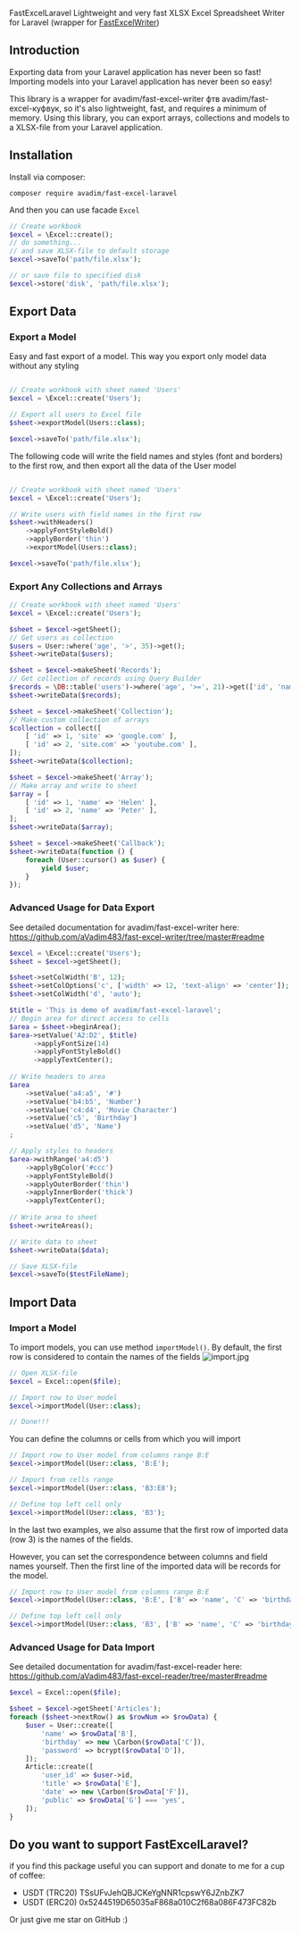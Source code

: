  FastExcelLaravel
Lightweight and very fast XLSX Excel Spreadsheet Writer for Laravel 
(wrapper for [FastExcelWriter](https://packagist.org/packages/avadim/fast-excel-writer))

## Introduction

Exporting data from your Laravel application has never been so fast! Importing models into your Laravel application has never been so easy!

This library is a wrapper for avadim/fast-excel-writer фтв avadim/fast-excel-куфвук, so it's also lightweight, fast, and requires a minimum of memory.
Using this library, you can export arrays, collections and models to a XLSX-file from your Laravel application.

## Installation

Install via composer:

```
composer require avadim/fast-excel-laravel
```
And then you can use facade ```Excel```

```php
// Create workbook
$excel = \Excel::create();
// do something...
// and save XLSX-file to default storage
$excel->saveTo('path/file.xlsx');

// or save file to specified disk
$excel->store('disk', 'path/file.xlsx');
```

## Export Data

### Export a Model
Easy and fast export of a model. This way you export only model data without any styling 
```php

// Create workbook with sheet named 'Users'
$excel = \Excel::create('Users');

// Export all users to Excel file
$sheet->exportModel(Users::class);

$excel->saveTo('path/file.xlsx');
```
The following code will write the field names and styles (font and borders) to the first row, and then export all the data of the User model
```php

// Create workbook with sheet named 'Users'
$excel = \Excel::create('Users');

// Write users with field names in the first row
$sheet->withHeaders()
    ->applyFontStyleBold()
    ->applyBorder('thin')
    ->exportModel(Users::class);

$excel->saveTo('path/file.xlsx');
```

### Export Any Collections and Arrays
```php
// Create workbook with sheet named 'Users'
$excel = \Excel::create('Users');

$sheet = $excel->getSheet();
// Get users as collection
$users = User::where('age', '>', 35)->get();
$sheet->writeData($users);

$sheet = $excel->makeSheet('Records');
// Get collection of records using Query Builder
$records = \DB::table('users')->where('age', '>=', 21)->get(['id', 'name', 'birthday']);
$sheet->writeData($records);

$sheet = $excel->makeSheet('Collection');
// Make custom collection of arrays
$collection = collect([
    [ 'id' => 1, 'site' => 'google.com' ],
    [ 'id' => 2, 'site.com' => 'youtube.com' ],
]);
$sheet->writeData($collection);

$sheet = $excel->makeSheet('Array');
// Make array and write to sheet
$array = [
    [ 'id' => 1, 'name' => 'Helen' ],
    [ 'id' => 2, 'name' => 'Peter' ],
];
$sheet->writeData($array);

$sheet = $excel->makeSheet('Callback');
$sheet->writeData(function () {
    foreach (User::cursor() as $user) {
        yield $user;
    }
});

```

### Advanced Usage for Data Export

See detailed documentation for avadim/fast-excel-writer here: https://github.com/aVadim483/fast-excel-writer/tree/master#readme

```php
$excel = \Excel::create('Users');
$sheet = $excel->getSheet();

$sheet->setColWidth('B', 12);
$sheet->setColOptions('c', ['width' => 12, 'text-align' => 'center']);
$sheet->setColWidth('d', 'auto');

$title = 'This is demo of avadim/fast-excel-laravel';
// Begin area for direct access to cells
$area = $sheet->beginArea();
$area->setValue('A2:D2', $title)
      ->applyFontSize(14)
      ->applyFontStyleBold()
      ->applyTextCenter();
      
// Write headers to area
$area
    ->setValue('a4:a5', '#')
    ->setValue('b4:b5', 'Number')
    ->setValue('c4:d4', 'Movie Character')
    ->setValue('c5', 'Birthday')
    ->setValue('d5', 'Name')
;

// Apply styles to headers
$area->withRange('a4:d5')
    ->applyBgColor('#ccc')
    ->applyFontStyleBold()
    ->applyOuterBorder('thin')
    ->applyInnerBorder('thick')
    ->applyTextCenter();
    
// Write area to sheet
$sheet->writeAreas();

// Write data to sheet
$sheet->writeData($data);

// Save XLSX-file
$excel->saveTo($testFileName);

```

## Import Data

### Import a Model
To import models, you can use method ```importModel()```. 
By default, the first row is considered to contain the names of the fields
![import.jpg](import.jpg)
```php
// Open XLSX-file 
$excel = Excel::open($file);

// Import row to User model
$excel->importModel(User::class);

// Done!!!
```
You can define the columns or cells from which you will import
```php
// Import row to User model from columns range B:E
$excel->importModel(User::class, 'B:E');

// Import from cells range
$excel->importModel(User::class, 'B3:E8');

// Define top left cell only
$excel->importModel(User::class, 'B3');
```
In the last two examples, we also assume that the first row of imported data (row 3) 
is the names of the fields.

However, you can set the correspondence between columns and field names yourself. 
Then the first line of the imported data will be records for the model.

```php
// Import row to User model from columns range B:E
$excel->importModel(User::class, 'B:E', ['B' => 'name', 'C' => 'birthday', 'D' => 'random', 'E' => 'something']);

// Define top left cell only
$excel->importModel(User::class, 'B3', ['B' => 'name', 'C' => 'birthday', 'D' => 'random', 'E' => 'something']);
```

### Advanced Usage for Data Import
See detailed documentation for avadim/fast-excel-reader here: https://github.com/aVadim483/fast-excel-reader/tree/master#readme
```php
$excel = Excel::open($file);

$sheet = $excel->getSheet('Articles');
foreach ($sheet->nextRow() as $rowNum => $rowData) {
    $user = User::create([
        'name' => $rowData['B'],
        'birthday' => new \Carbon($rowData['C']),
        'password' => bcrypt($rowData['D']),
    ]);
    Article::create([
        'user_id' => $user->id,
        'title' => $rowData['E'],
        'date' => new \Carbon($rowData['F']),
        'public' => $rowData['G'] === 'yes',
    ]);
}
```


## Do you want to support FastExcelLaravel?

if you find this package useful you can support and donate to me for a cup of coffee:

* USDT (TRC20) TSsUFvJehQBJCKeYgNNR1cpswY6JZnbZK7
* USDT (ERC20) 0x5244519D65035aF868a010C2f68a086F473FC82b

Or just give me star on GitHub :)
